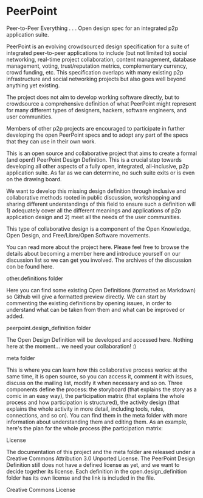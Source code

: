 PeerPoint
=========

Peer-to-Peer Everything . . . Open design spec for an integrated p2p application suite.

PeerPoint is an evolving crowdsourced design specification for a suite of integrated peer-to-peer applications to include (but not limited to) social networking, real-time project collaboration, content management, database management, voting, trust/reputation metrics, complementary currency, crowd funding, etc. This specification overlaps with many existing p2p infrastructure and social networking projects but also goes well beyond anything yet existing.

The project does not aim to develop working software directly, but to crowdsource a comprehensive definition of what PeerPoint might represent for many different types of designers, hackers, software engineers, and user communities. 

Members of other p2p projects are encouraged to participate in further developing the open PeerPoint specs and to adopt any part of the specs that they can use in their own work.

This is an open source and collaborative project that aims to create a formal (and open!) PeerPoint Design Definition. This is a crucial step towards developing all other aspects of a fully open, integrated, all-inclusive, p2p application suite. As far as we can determine, no such suite exits or is even on the drawing board.

We want to develop this missing design definition through inclusive and collaborative methods rooted in public discussion, workshopping and sharing different understandings of this field to ensure such a definition will 1) adequately cover all the different meanings and applications of p2p application design and 2) meet all the needs of the user communities.

This type of collaborative design is a component of the Open Knowledge, Open Design, and Free/Libre/Open Software movements.

You can read more about the project here. Please feel free to browse the details about becoming a member here and introduce yourself on our discussion list so we can get you involved. The archives of the discussion con be found here.

other.definitions folder

Here you can find some existing Open Definitions (formatted as Markdown) so Github will give a formatted preview directly. We can start by commenting the existing definitions by opening issues, in order to understand what can be taken from them and what can be improved or added.

peerpoint.design_definition folder

The Open Design Definition will be developed and accessed here. Nothing here at the moment... we need your collaboration! :)

meta folder

This is where you can learn how this collaborative process works: at the same time, it is open source, so you can access it, comment it with issues, discuss on the mailing list, modify it when necessary and so on. Three components define the process: the storyboard (that explains the story as a comic in an easy way), the participation matrix (that explains the whole process and how participation is structured), the activity design (that explains the whole activity in more detail, including tools, rules, connections, and so on). You can find them in the meta folder with more information about understanding them and editing them. As an example, here's the plan for the whole process (the participation matrix:

License

The documentation of this project and the meta folder are released under a Creative Commons Attribution 3.0 Unported License. The PeerPoint Design Definition still does not have a defined license as yet, and we want to decide together its license. Each definition in the open.design_definition folder has its own license and the link is included in the file.

Creative Commons License
